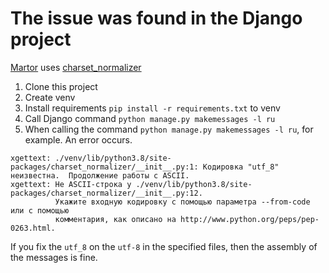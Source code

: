 # The issue was found in the Django project

[Martor](https://github.com/agusmakmun/django-markdown-editor)
uses  [charset_normalizer](https://github.com/ousret/charset_normalizer)

1. Clone this project
2. Create venv
3. Install requirements `pip install -r requirements.txt` to venv
4. Call Django command `python manage.py makemessages -l ru`
5. When calling the command `python manage.py makemessages -l ru`, for example. An error occurs.

```
xgettext: ./venv/lib/python3.8/site-packages/charset_normalizer/__init__.py:1: Кодировка "utf_8" неизвестна.  Продолжение работы с ASCII.
xgettext: Не ASCII-строка у ./venv/lib/python3.8/site-packages/charset_normalizer/__init__.py:12.
          Укажите входную кодировку с помощью параметра --from-code или с помощью
          комментария, как описано на http://www.python.org/peps/pep-0263.html.
```

If you fix the `utf_8` on the `utf-8` in the specified files, then the assembly of the messages is fine.
